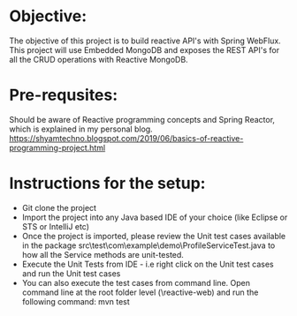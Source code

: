 # Objective:

The objective of this project is to build reactive API's with Spring WebFlux. This project will use Embedded MongoDB and exposes the REST API's for all the CRUD operations with Reactive MongoDB.

# Pre-requsites:
Should be aware of Reactive programming concepts and Spring Reactor, which is explained in my personal blog.
https://shyamtechno.blogspot.com/2019/06/basics-of-reactive-programming-project.html

# Instructions for the setup:

* Git clone the project
* Import the project into any Java based IDE of your choice (like Eclipse or STS or IntelliJ etc)
* Once the project is imported, please review the Unit test cases available in the package  src\test\com\example\demo\ProfileServiceTest.java
to how all the Service methods are unit-tested.
* Execute the Unit Tests from IDE - i.e right click on the Unit test cases and run the Unit test cases
* You can also execute the test cases from command line. Open command line at the root folder level (\reactive-web) and run the following command:
mvn test
